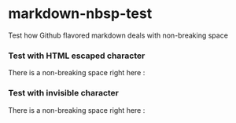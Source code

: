 # markdown-nbsp-test
Test how Github flavored markdown deals with non-breaking space


### Test with HTML escaped character

There is a non-breaking space right here&nbsp;:

### Test with invisible character

There is a non-breaking space right here :
